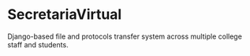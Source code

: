# SecretariaVirtual
Django-based file and protocols transfer system across multiple college staff and students.
